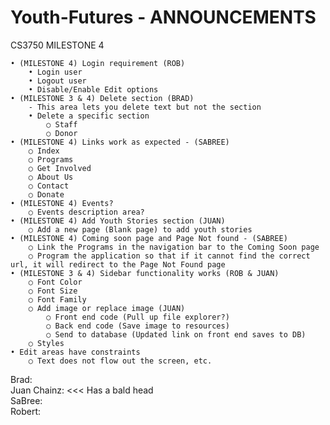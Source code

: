 ﻿# Youth-Futures - ANNOUNCEMENTS
CS3750 MILESTONE 4

	• (MILESTONE 4) Login requirement (ROB)
		• Login user
		• Logout user
		• Disable/Enable Edit options
	• (MILESTONE 3 & 4) Delete section (BRAD)
		- This area lets you delete text but not the section
		• Delete a specific section
			○ Staff
			○ Donor
	• (MILESTONE 4) Links work as expected - (SABREE)
		○ Index
		○ Programs
		○ Get Involved
		○ About Us
		○ Contact
		○ Donate
	• (MILESTONE 4) Events?
		○ Events description area?
	• (MILESTONE 4) Add Youth Stories section (JUAN)
		○ Add a new page (Blank page) to add youth stories
	• (MILESTONE 4) Coming soon page and Page Not found - (SABREE)
		○ Link the Programs in the navigation bar to the Coming Soon page
		○ Program the application so that if it cannot find the correct url, it will redirect to the Page Not Found page
	• (MILESTONE 3 & 4) Sidebar functionality works (ROB & JUAN)
		○ Font Color
		○ Font Size
		○ Font Family
		○ Add image or replace image (JUAN)
			○ Front end code (Pull up file explorer?)
			○ Back end code (Save image to resources)
			○ Send to database (Updated link on front end saves to DB)
		○ Styles
	• Edit areas have constraints
		○ Text does not flow out the screen, etc.

Brad:
<br/>
Juan Chainz: <<< Has a bald head
<br/>
SaBree:
<br/>
Robert: 
